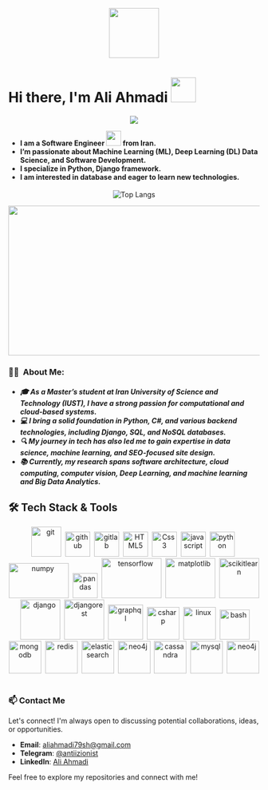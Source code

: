 
<p align="center"><img src="https://media.giphy.com/media/M9gbBd9nbDrOTu1Mqx/giphy.gif" width="100"/></p>

# Hi there, I'm Ali Ahmadi <img src="https://media.giphy.com/media/hvRJCLFzcasrR4ia7z/giphy.gif" width="50">
<h4 align="left">
<p align="center">
  <img src="https://readme-typing-svg.herokuapp.com/?lines=Welcome+to+my+GitHub+Profile!&center=true&width=360&height=50">
</p>
<ul>
<li>I am a Software Engineer <img src="https://media.giphy.com/media/WUlplcMpOCEmTGBtBW/giphy.gif" width="30"> from Iran.</li>
<li>I’m passionate about Machine Learning (ML), Deep Learning (DL) Data Science, and Software Development.</li>
<li>I specialize in Python, Django framework.</li>
<li>I am interested in database and eager to learn new technologies.</li>
</ul>
</h4>

<p align="center" width="600" height="300">
  <img src="https://github-readme-stats.vercel.app/api/top-langs/?username=AliAhmadi-Software&theme=dracula&layout=compact" alt="Top Langs">
</p>

<p align="center"><img src="https://media.giphy.com/media/dWesBcTLavkZuG35MI/giphy.gif" width="600" height="300"  /></p>

### :man_technologist: &nbsp;About Me:
<h5 align="left">
    <ul>
        <li>🎓 As a Master’s student at Iran University of Science and Technology (IUST), I have a strong passion for computational and cloud-based systems.</li>
        <li>💻 I bring a solid foundation in Python, C#, and various backend technologies, including Django, SQL, and NoSQL databases.</li>
        <li>🔍 My journey in tech has also led me to gain expertise in data science, machine learning, and SEO-focused site design.</li>
        <li>📚 Currently, my research spans software architecture, cloud computing, computer vision, Deep Learning, and machine learning and Big Data Analytics.</li>
    </ul>
</h5>

## 🛠️ Tech Stack & Tools
  <p align="center">
    <img src="https://cdn.jsdelivr.net/gh/devicons/devicon@latest/icons/git/git-original-wordmark.svg" title="git" alt="git" width="60" height="60"/>&nbsp;
    <img src="https://cdn.jsdelivr.net/gh/devicons/devicon@latest/icons/github/github-original-wordmark.svg" title="github" alt="github" width="50" height="50"/>&nbsp;
    <img src="https://cdn.jsdelivr.net/gh/devicons/devicon@latest/icons/gitlab/gitlab-original-wordmark.svg" title="gitlab" alt="gitlab" width="50" height="50"/>&nbsp;
    <img src="https://cdn.jsdelivr.net/gh/devicons/devicon@latest/icons/html5/html5-original-wordmark.svg" title="HTML5" alt="HTML5" width="50" height="50"/>&nbsp;
    <img src="https://cdn.jsdelivr.net/gh/devicons/devicon@latest/icons/css3/css3-original-wordmark.svg" title="Css3" alt="Css3" width="50" height="50"/>&nbsp;
    <img src="https://cdn.jsdelivr.net/gh/devicons/devicon@latest/icons/javascript/javascript-original.svg" title="javascript" alt="javascript" width="50" height="50"/>&nbsp;
    <img src="https://cdn.jsdelivr.net/gh/devicons/devicon@latest/icons/python/python-original-wordmark.svg" title="python" alt="python" width="50" height="50"/>&nbsp;
    <img src="https://cdn.jsdelivr.net/gh/devicons/devicon@latest/icons/numpy/numpy-original-wordmark.svg" title="numpy" alt="numpy" width="120" height="70" />&nbsp;
    <img src="https://cdn.jsdelivr.net/gh/devicons/devicon@latest/icons/pandas/pandas-original-wordmark.svg" title="pandas" alt="pandas" width="50" height="50" />&nbsp;
    <img src="https://cdn.jsdelivr.net/gh/devicons/devicon@latest/icons/tensorflow/tensorflow-original-wordmark.svg" title="tensorflow" alt="tensorflow" width="120" height="80" />&nbsp;
    <img src="https://cdn.jsdelivr.net/gh/devicons/devicon@latest/icons/matplotlib/matplotlib-original-wordmark.svg" title="matplotlib" alt="matplotlib" width="100" height="80" />&nbsp;
    <img src="https://cdn.jsdelivr.net/gh/devicons/devicon@latest/icons/scikitlearn/scikitlearn-original.svg" title="scikitlearn" alt="scikitlearn" width="80" height="80" />&nbsp;
    <img src="https://cdn.jsdelivr.net/gh/devicons/devicon@latest/icons/django/django-plain-wordmark.svg" title="django" alt="django" width="80" height="80" />&nbsp;
    <img src="https://cdn.jsdelivr.net/gh/devicons/devicon@latest/icons/djangorest/djangorest-line-wordmark.svg" title="djangorest" alt="djangorest" width="80" height="80" />&nbsp;
    <img src="https://cdn.jsdelivr.net/gh/devicons/devicon@latest/icons/graphql/graphql-plain-wordmark.svg" title="graphql" alt="graphql" width="70" height="70" />&nbsp;
    <img src="https://cdn.jsdelivr.net/gh/devicons/devicon@latest/icons/csharp/csharp-original.svg" title="csharp" alt="csharp" width="65" height="65" />&nbsp;
    <img  src="https://cdn.jsdelivr.net/gh/devicons/devicon@latest/icons/linux/linux-original.svg" title="linux" alt="linux" width="65" height="65" />&nbsp;
    <img  src="https://cdn.jsdelivr.net/gh/devicons/devicon@latest/icons/bash/bash-original.svg" title="bash" alt="bash" width="60" height="60" />&nbsp;
    <img  src="https://cdn.jsdelivr.net/gh/devicons/devicon@latest/icons/mongodb/mongodb-original-wordmark.svg" title="mongodb" alt="mongodb" width="65" height="65" />&nbsp;
    <img  src="https://cdn.jsdelivr.net/gh/devicons/devicon@latest/icons/redis/redis-plain-wordmark.svg" title="redis" alt="redis" width="65" height="65" />&nbsp;
    <img  src="https://cdn.jsdelivr.net/gh/devicons/devicon@latest/icons/elasticsearch/elasticsearch-original.svg" title="elasticsearch" alt="elasticsearch" width="65" height="65" />&nbsp;
    <img  src="https://cdn.jsdelivr.net/gh/devicons/devicon@latest/icons/neo4j/neo4j-original-wordmark.svg" title="neo4j" alt="neo4j" width="65" height="65" />&nbsp;
    <img  src="https://cdn.jsdelivr.net/gh/devicons/devicon@latest/icons/cassandra/cassandra-original-wordmark.svg" title="cassandra" alt="cassandra" width="65" height="65" />&nbsp;
    <img  src="https://cdn.jsdelivr.net/gh/devicons/devicon@latest/icons/mysql/mysql-original-wordmark.svg" title="mysql" alt="mysql" width="65" height="65" />&nbsp;
    <img  src="https://cdn.jsdelivr.net/gh/devicons/devicon@latest/icons/neo4j/neo4j-original-wordmark.svg" title="neo4j" alt="neo4j" width="65" height="65" />&nbsp;
  </p>

### 📫 Contact Me

Let's connect! I'm always open to discussing potential collaborations, ideas, or opportunities.

- **Email**: [aliahmadi79sh@gmail.com](mailto:aliahmadi79sh@gmail.com)
- **Telegram**: [@antiizionist](https://t.me/antiizionist)
- **LinkedIn**: [Ali Ahmadi](https://www.linkedin.com/in/ali-ahmadi-79ah/)

Feel free to explore my repositories and connect with me!
